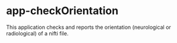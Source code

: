 # app-checkOrientation
This application checks and reports the orientation (neurological or radiological) of a nifti file.
